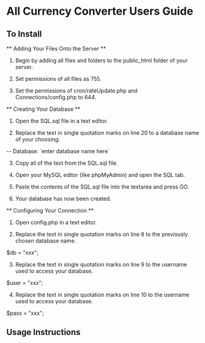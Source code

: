 All Currency Converter Users Guide
============================================
 
To Install 
---------------------
** Adding Your Files Onto the Server **

1. Begin by adding all files and folders to the public_html folder of your server.

2. Set permissions of all files as 755.

3. Set the permissions of cron/rateUpdate.php and Connections/config.php to 644.

** Creating Your Database **

1. Open the SQL.sql file in a text editor.

2. Replace the text in single quotation marks on line 20 to a database name of your choosing:

 -- Database: \`enter database name here\`
 
3. Copy all of the text from the SQL.sql file.

4. Open your MySQL editor (like phpMyAdmin) and open the SQL tab.

5. Paste the contents of the SQL.sql file into the textarea and press GO.

6. Your database has now been created.

** Configuring Your Connection **

1. Open config.php in a text editor.

2. Replace the text in single quotation marks on line 8 to the previously chosen database name.

 $db = "xxx";
 
3. Replace the text in single quotation marks on line 9 to the username used to access your database.

 $user = "xxx";
 
4. Replace the text in single quotation marks on line 10 to the username used to access your database.

 $pass = "xxx";

Usage Instructions
---------------------
